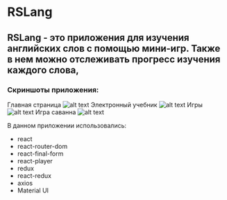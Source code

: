 # RSLang


## RSLang - это приложения для изучения английских слов с помощью мини-игр. Также в нем можно отслеживать прогресс изучения каждого слова,

### Скриншоты приложения:
Главная страница
![alt text](https://drive.google.com/uc?export=view&id=1WwDtNEoEgaL_kc1MYag364GsCX5dcn0r)
​Электронный учебник
![alt text](https://drive.google.com/uc?export=view&id=1EHL6l9q17Sc01Vdk4w4XT6YgfXljKL9E)
​Игры
![alt text](https://drive.google.com/uc?export=view&id=1mgzaQlGyKGYeiHfiMC8LaFl7gELNyUAM)
​Игра саванна
![alt text](https://drive.google.com/uc?export=view&id=1GmR1pqNlxww5ieL44hkf3RsJQVR3Mlga)​

В данном приложении использовались:
* react
* react-router-dom
* react-final-form
* react-player
* redux
* react-redux
* axios
* Material UI
